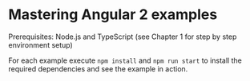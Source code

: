 # Mastering Angular 2 examples

Prerequisites: Node.js and TypeScript (see Chapter 1 for step by step environment setup)

For each example execute `npm install` and `npm run start` to install the required dependencies and see the example in action.
